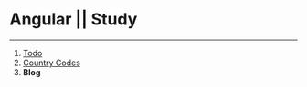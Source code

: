 # Angular || Study 
------------
1. [Todo](https://github.com/oleg9952/angular-study/tree/project_1 "Todo")
2. [Country Codes](https://github.com/oleg9952/angular-study/tree/project_2 "Country Codes")
3. **Blog**